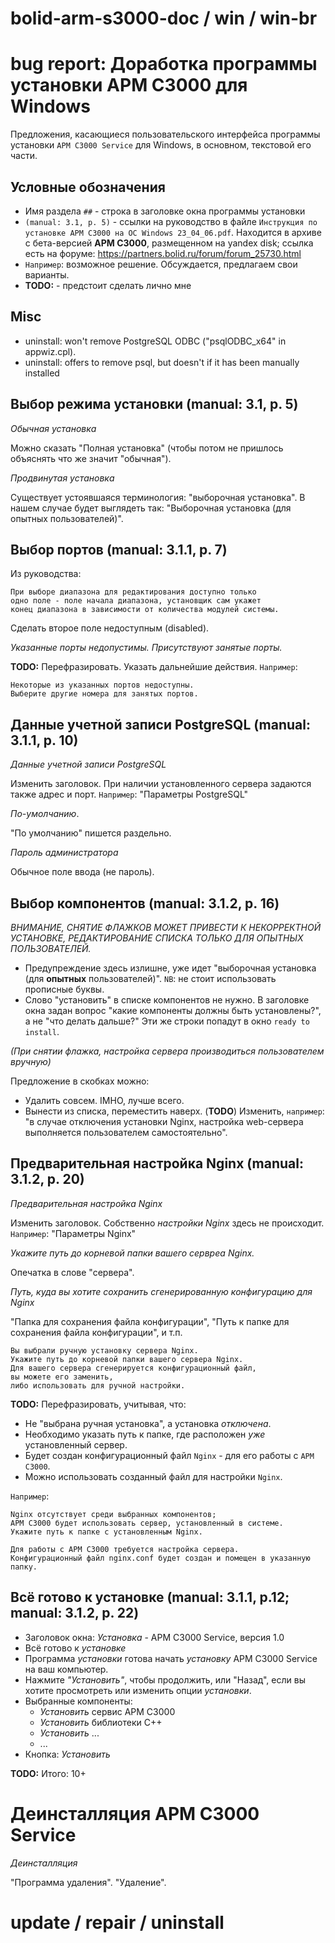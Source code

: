 # bolid-arm-s3000-doc / win / win-br

# bug report: Доработка программы установки АРМ С3000 для Windows



Предложения, касающиеся пользовательского интерфейса
программы установки `АРМ С3000 Service` для Windows,
в основном, текстовой его части.



## Условные обозначения
- Имя раздела `##` - строка в заголовке окна программы установки
- `(manual: 3.1, p. 5)` - ссылки на руководство в файле
  `Инструкция по установке АРМ С3000 на ОС Windows 23_04_06.pdf`.
  Находится в архиве с бета-версией **АРМ С3000**,
  размещенном на yandex disk; ссылка есть на форуме:
  https://partners.bolid.ru/forum/forum_25730.html
- `Например`: возможное решение. Обсуждается, предлагаем свои варианты.
- **TODO:** - предстоит сделать лично мне



## Misc
- uninstall: won't remove PostgreSQL ODBC
  ("psqlODBC_x64" in appwiz.cpl).
- uninstall: offers to remove psql, but doesn't
  if it has been manually installed


## Выбор режима установки (manual: 3.1, p. 5)

*Обычная установка*

Можно сказать "Полная установка" (чтобы потом не пришлось
объяснять что же значит "обычная").

*Продвинутая установка*

Существует устоявшаяся терминология: "выборочная установка".
В нашем случае будет выглядеть так:
"Выборочная установка (для опытных пользователей)".



## Выбор портов (manual: 3.1.1, p. 7)

Из руководства:

```
При выборе диапазона для редактирования доступно только
одно поле - поле начала диапазона, установщик сам укажет
конец диапазона в зависимости от количества модулей системы.
```

Сделать второе поле недоступным (disabled).

*Указанные порты недопустимы. Присутствуют занятые порты.*

**TODO:** Перефразировать. Указать дальнейшие действия.
`Например`:
```
Некоторые из указанных портов недоступны.
Выберите другие номера для занятых портов.
```



## Данные учетной записи PostgreSQL (manual: 3.1.1, p. 10)

*Данные учетной записи PostgreSQL*

Изменить заголовок.
При наличии установленного сервера задаются также адрес и порт.
`Например`:
"Параметры PostgreSQL"

*По-умолчанию*.

"По умолчанию" пишется раздельно.

*Пароль администратора*

Обычное поле ввода (не пароль).



## Выбор компонентов (manual: 3.1.2, p. 16)

*ВНИМАНИЕ, СНЯТИЕ ФЛАЖКОВ МОЖЕТ ПРИВЕСТИ К НЕКОРРЕКТНОЙ УСТАНОВКЕ,*
*РЕДАКТИРОВАНИЕ СПИСКА ТОЛЬКО ДЛЯ ОПЫТНЫХ ПОЛЬЗОВАТЕЛЕЙ.*

- Предупреждение здесь излишне, уже идет
  "выборочная установка (для **опытных** пользователей)".
  `NB`: не стоит использовать прописные буквы.
- Слово "установить" в списке компонентов не нужно.
  В заголовке окна задан вопрос "какие компоненты должны быть установлены?",
  а не "что делать дальше?"
  Эти же строки попадут в окно `ready to install`.

*(При снятии флажка, настройка сервера производиться пользователем вручную)*

Предложение в скобках можно:
- Удалить совсем. IMHO, лучше всего.
- Вынести из списка, переместить наверх.
  (**TODO**) Изменить, `например`:
  "в случае отключения установки Nginx, настройка web-сервера
   выполняется пользователем самостоятельно".



## Предварительная настройка Nginx (manual: 3.1.2, p. 20)

*Предварительная настройка Nginx*

Изменить заголовок.
Собственно *настройки Nginx* здесь не происходит.
`Например`:
"Параметры Nginx"

*Укажите путь до корневой папки вашего сервреа Nginx.*

Опечатка в слове "сервера".

*Путь, куда вы хотите сохранить сгенерированную конфигурацию для Nginx*

"Папка для сохранения файла конфигурации",
"Путь к папке для сохранения файла конфигурации", и т.п.

```
Вы выбрали ручную установку сервера Nginx.
Укажите путь до корневой папки вашего сервера Nginx.
Для вашего сервера сгенерируется конфигурационный файл,
вы можете его заменить,
либо использовать для ручной настройки.
```

**TODO:** Перефразировать, учитывая, что:
- Не "выбрана ручная установка", а установка *отключена*.
- Необходимо указать путь к папке, где расположен *уже* установленный сервер.
- Будет создан конфигурационный файл `Nginx` - для его работы с `АРМ С3000`.
- Можно использовать созданный файл для настройки `Nginx`.

`Например`:
```
Nginx отсутствует среди выбранных компонентов;
АРМ С3000 будет использовать сервер, установленный в системе.
Укажите путь к папке с установленным Nginx.

Для работы с АРМ С3000 требуется настройка сервера.
Конфигурационный файл nginx.conf будет создан и помещен в указанную папку.
```



## Всё готово к установке (manual: 3.1.1, p.12; manual: 3.1.2, p. 22)

- Заголовок окна: *Установка* - АРМ С3000 Service, версия 1.0
- Всё готово к *установке*
- Программа *установки* готова начать *установку* АРМ С3000 Service на ваш компьютер.
- Нажмите *"Установить"*, чтобы продолжить, или "Назад", если вы хотите
  просмотреть или изменить опции *установки*.
- Выбранные компоненты:
  - *Установить* сервис АРМ С3000
  - *Установить* библиотеки C++
  - *Установить* ...
  - ...
- Кнопка: *Установить*

**TODO:** Итого: 10+



# Деинсталляция АРМ С3000 Service

*Деинсталляция*

"Программа удаления".
"Удаление".



# update / repair / uninstall


